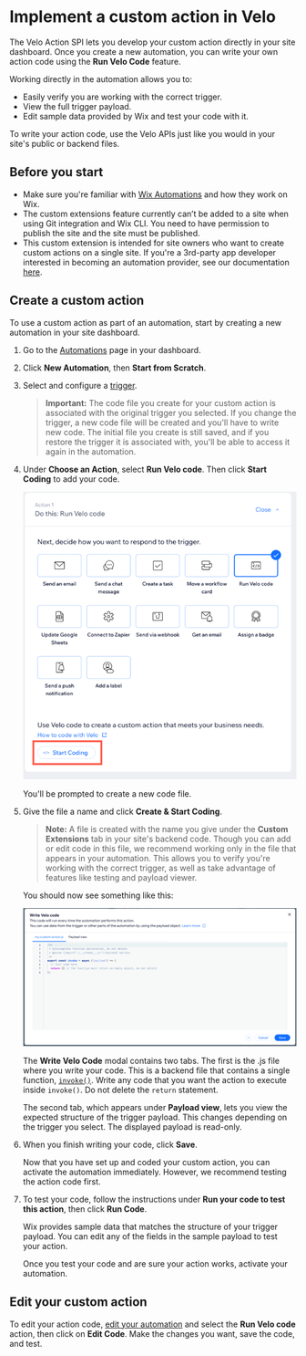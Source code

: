 # Implement a custom action in Velo

The Velo Action SPI lets you develop your custom action directly in your site dashboard. Once you create a new automation, you can write your own action code using the **Run Velo Code** feature.

Working directly in the automation allows you to:

+ Easily verify you are working with the correct trigger.
+ View the full trigger payload.
+ Edit sample data provided by Wix and test your code with it.

To write your action code, use the Velo APIs just like you would in your site's public or backend files.

## Before you start

+ Make sure you're familiar with [Wix Automations](https://support.wix.com/en/article/wix-automations-getting-started) and how they
  work on Wix.
+ The custom extensions feature currently can’t be added to a site when using Git integration and Wix CLI.
  You need to have permission to publish the site and the site must be published.
+ This custom extension is intended for site owners who want to create custom actions on a single site. If you're a 3rd-party app   developer interested in becoming an automation provider, see our documentation [here](https://dev.wix.com/docs/rest/api-reference/wix-automations/introduction).

## Create a custom action

To use a custom action as part of an automation, start by creating a new automation in your site dashboard.

1. Go to the [Automations](https://www.wix.com/my-account/site-selector/?buttonText=Select%20Site&title=Select%20a%20Site&autoSelectOnSingleSite=true&actionUrl=https:%2F%2Fwww.wix.com%2Fdashboard%2F%7B%7BmetaSiteId%7D%7D%2Ftriggers) page in your dashboard.
2. Click **New Automation**, then **Start from Scratch**.
3. Select and configure a [trigger](https://support.wix.com/en/article/wix-automations-creating-a-new-automation#step-2-choose-a-trigger).

    <blockquote class="important">

    __Important:__
    The code file you create for your custom action is associated with the original trigger you selected. If you change the trigger,
    a new code file will be created and you'll have to write new code. The initial file you create is still saved, and if you restore
    the trigger it is associated with, you'll be able to access it again in the automation.

    </blockquote>

4. Under **Choose an Action**, select **Run Velo code**. Then click **Start Coding** to add your code.

    ![Run velo code action](./images/run-velo-code0.png)

    You'll be prompted to create a new code file.

5. Give the file a name and click **Create & Start Coding**.

    > **Note:**
    > A file is created with the name you give under the **Custom Extensions** tab in your site's backend code.
    Though you can add or edit code in this file, we recommend working only in the file that appears in your
    automation. This allows you to verify you're working with the correct trigger, as well as take advantage of features like testing and payload viewer.

    You should now see something like this:

    ![Write velo action code](./images/write-velo-code0.png)

    The **Write Velo Code** modal contains two tabs. The first is the .js file where you write your code. This is a backend file
    that contains a single function, [`invoke()`](velo-action-spi/invoke).
    Write any code that you want the action to execute inside `invoke()`. Do not delete the `return` statement.

    The second tab, which appears under **Payload view**, lets you view the expected structure of the trigger payload. This changes
    depending on the trigger you select. The displayed payload is read-only.

6. When you finish writing your code, click **Save**.

    Now that you have set up and coded your custom action, you can activate the automation immediately. However, we recommend
    testing the action code first.

7. To test your code, follow the instructions under **Run your code to test this action**, then click **Run Code**.

    Wix provides sample data that matches the structure of your trigger payload. You can edit any of the fields in the sample payload
    to test your action.

    Once you test your code and are sure your action works, activate your automation.

## Edit your custom action

To edit your action code, [edit your automation](https://support.wix.com/en/article/wix-automations-managing-your-automations#editing-duplicating-or-renaming-an-automation) and select the **Run Velo code** action, then click on **Edit Code**. Make the changes you want, save the code, and test.
